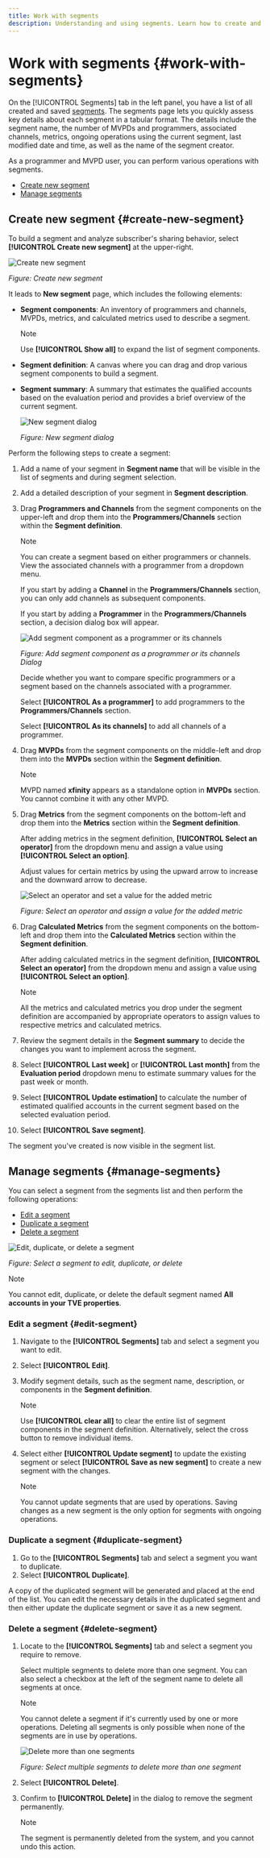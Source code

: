 ```yaml
---
title: Work with segments
description: Understanding and using segments. Learn how to create and manage a segment. 
---
```

# Work with segments {#work-with-segments}

On the [!UICONTROL Segments] tab in the left panel, you have a list of all created and saved [segments](product-concepts.md#segmet-def). The segments page lets you quickly assess key details about each segment in a tabular format. The details include the segment name, the number of MVPDs and programmers, associated channels, metrics, ongoing operations using the current segment, last modified date and time, as well as the name of the segment creator.

As a programmer and MVPD user, you can perform various operations with segments.

* [Create new segment](#create-new-segment)
* [Manage segments](#manage-segments)


## Create new segment {#create-new-segment}

To build a segment and analyze subscriber's sharing behavior, select **[!UICONTROL Create new segment]** at the upper-right.

   ![Create new segment](assets/create-new-segment.png)

   *Figure: Create new segment*

It leads to **New segment** page, which includes the following elements:

* **Segment components**: An inventory of programmers and channels, MVPDs, metrics, and calculated metrics used to describe a segment.

   >[!NOTE]
   >
   >Use **[!UICONTROL Show all]** to expand the list of segment components.

* **Segment definition**: A canvas where you can drag and drop various segment components to build a segment. 
* **Segment summary**: A summary that estimates the qualified accounts based on the evaluation period and provides a brief overview of the current segment.

   ![New segment dialog](assets/new-segment-dialog.png)

   *Figure: New segment dialog*

Perform the following steps to create a segment:

1. Add a name of your segment in **Segment name** that will be visible in the list of segments and during segment selection.
1. Add a detailed description of your segment in **Segment description**.
1. Drag **Programmers and Channels** from the segment components on the upper-left and drop them into the **Programmers/Channels** section within the **Segment definition**.

   >[!NOTE]
   >
   >You can create a segment based on either programmers or channels. View the associated channels with a programmer from a dropdown menu.
   
   If you start by adding a **Channel** in the **Programmers/Channels** section, you can only add channels as subsequent components.

   If you start by adding a **Programmer** in the **Programmers/Channels** section, a decision dialog box will appear.

    ![Add segment component as a programmer or its channels ](assets/segment-basis-selector.png)
    
    *Figure: Add segment component as a programmer or its channels Dialog* 

   Decide whether you want to compare specific programmers or a segment based on the channels associated with a programmer.

   Select **[!UICONTROL As a programmer]** to add programmers to the **Programmers/Channels** section.

   Select **[!UICONTROL As its channels]** to add all channels of a programmer.

1. Drag **MVPDs** from the segment components on the middle-left and drop them into the **MVPDs** section within the **Segment definition**.

   >[!NOTE]
   >
   >MVPD named **xfinity** appears as a standalone option in **MVPDs** section. You cannot combine it with any other MVPD.

1. Drag **Metrics** from the segment components on the bottom-left and drop them into the **Metrics** section within the **Segment definition**.

    After adding metrics in the segment definition, **[!UICONTROL Select an operator]** from the dropdown menu and assign a value using **[!UICONTROL Select an option]**. 
    
    Adjust values for certain metrics by using the upward arrow to increase and the downward arrow to decrease. 

   ![Select an operator and set a value for the added metric](assets/segment-metrics.png)
   
   *Figure: Select an operator and assign a value for the added metric*

1. Drag **Calculated Metrics** from the segment components on the bottom-left and drop them into the **Calculated Metrics** section within the **Segment definition**.
   
   After adding calculated metrics in the segment definition, **[!UICONTROL Select an operator]** from the dropdown menu and assign a value using **[!UICONTROL Select an option]**.

    >[!NOTE]
    >
    >All the metrics and calculated metrics you drop under the segment definition are accompanied by appropriate operators to assign values to respective metrics and calculated metrics. 

1. Review the segment details in the **Segment summary** to decide the changes you want to implement across the segment.
1. Select **[!UICONTROL Last week]** or **[!UICONTROL Last month]** from the **Evaluation period** dropdown menu to estimate summary values for the past week or month. 
1. Select **[!UICONTROL Update estimation]** to calculate the number of estimated qualified accounts in the current segment based on the selected evaluation period.
1. Select **[!UICONTROL Save segment]**.

The segment you've created is now visible in the segment list.


## Manage segments {#manage-segments}

You can select a segment from the segments list and then perform the following operations:

* [Edit a segment](#edit-segment)
* [Duplicate a segment](#duplicate-segment)
* [Delete a segment](#delete-segment)

![Edit, duplicate, or delete a segment](assets/manage-segments-list.png)


*Figure: Select a segment to edit, duplicate, or delete*

   >[!NOTE]
   >
   >You cannot edit, duplicate, or delete the default segment named **All accounts in your TVE properties**.

### Edit a segment {#edit-segment}

1. Navigate to the **[!UICONTROL Segments]** tab and select a segment you want to edit.
1. Select **[!UICONTROL Edit]**.
1. Modify segment details, such as the segment name, description, or components in the **Segment definition**.

   >[!NOTE]
   >
   >Use **[!UICONTROL clear all]** to clear the entire list of segment components in the segment definition. Alternatively, select the cross button to remove individual items.

1. Select either **[!UICONTROL Update segment]** to update the existing segment or select **[!UICONTROL Save as new segment]** to create a new segment with the changes.

   >[!NOTE]
   >
   >You cannot update segments that are used by operations. Saving changes as a new segment is the only option for segments with ongoing operations.

### Duplicate a segment {#duplicate-segment}

1. Go to the **[!UICONTROL Segments]** tab and select a segment you want to duplicate.
1. Select **[!UICONTROL Duplicate]**. 

A copy of the duplicated segment will be generated and placed at the end of the list. You can edit the necessary details in the duplicated segment and then either update the duplicate segment or save it as a new segment.

### Delete a segment {#delete-segment}

1. Locate to the **[!UICONTROL Segments]** tab and select a segment you require to remove.

   Select multiple segments to delete more than one segment. You can also select a checkbox at the left of the segment name to delete all segments at once.

   >[!NOTE]
   >
   > You cannot delete a segment if it's currently used by one or more operations. Deleting all segments is only possible when none of the segments are in use by operations.

   ![Delete more than one segments](assets/delete-more-than-one-segment.png)

   *Figure: Select multiple segments to delete more than one segment*

1. Select **[!UICONTROL Delete]**.
1. Confirm to **[!UICONTROL Delete]** in the dialog to remove the segment permanently.

   >[!NOTE]
   >
   >The segment is permanently deleted from the system, and you cannot undo this action.

  